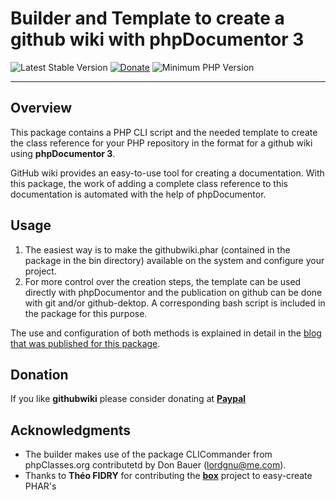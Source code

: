 # Builder and Template to create a github wiki with phpDocumentor 3

 ![Latest Stable Version](https://img.shields.io/badge/release-v1.0.0-brightgreen.svg)
 [![Donate](https://img.shields.io/static/v1?label=donate&message=PayPal&color=orange)](https://www.paypal.me/SKientzler/5.00EUR)
 ![Minimum PHP Version](https://img.shields.io/badge/php-%3E%3D%207.4-8892BF.svg)
 
----------

## Overview

This package contains a PHP CLI script and the needed template to create the class reference for
your PHP repository in the format for a github wiki using **phpDocumentor 3**.

GitHub wiki provides an easy-to-use tool for creating a documentation.
With this package, the work of adding a complete class reference to this documentation is automated with the help of phpDocumentor. 

## Usage
1. The easiest way is to make the githubwiki.phar (contained in the package in the bin directory) available on the system and configure your project.
2. For more control over the creation steps, the template can be used directly with phpDocumentor and the publication on github can be done with git and/or github-dektop. A corresponding bash script is included in the package for this purpose. 

The use and configuration of both methods is explained in detail in the [blog that was published for this package](https://www.phpclasses.org/blog_post.html?view_post=2350&key=806993).  

## Donation
If you like **githubwiki** please consider donating at **[Paypal](https://www.paypal.me/SKientzler/5.00EUR)**

## Acknowledgments 
- The builder makes use of the package CLICommander from phpClasses.org contributetd by Don Bauer (lordgnu@me.com). 
- Thanks to **Théo FIDRY** for contributing the **[box](https://github.com/box-project/box)** project to easy-create PHAR's 